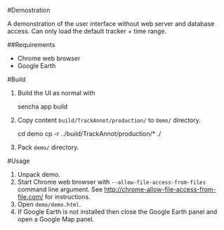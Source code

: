#Demostration

A demonstration of the user interface without web server and database access.
Can only load the default tracker + time range.

##Requirements


* Chrome web browser
* Google Earth

#Build

1. Build the UI as normal with

    sencha app build

2. Copy content `build/TrackAnnot/production/` to `demo/` directory.

    cd demo
    cp -r ../build/TrackAnnot/production/* ./

3. Pack `demo/` directory.

#Usage

1. Unpack demo.
2. Start Chrome web browser with `--allow-file-access-from-files` command line argument. See http://chrome-allow-file-access-from-file.com/ for instructions.
3. Open `demo/demo.html`.
4. If Google Earth is not installed then close the Google Earth panel and open a Google Map panel.
